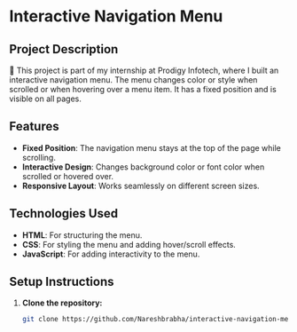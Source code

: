 # Interactive Navigation Menu

## Project Description

🚀 This project is part of my internship at Prodigy Infotech, where I built an interactive navigation menu. The menu changes color or style when scrolled or when hovering over a menu item. It has a fixed position and is visible on all pages.

## Features

- **Fixed Position**: The navigation menu stays at the top of the page while scrolling.
- **Interactive Design**: Changes background color or font color when scrolled or hovered over.
- **Responsive Layout**: Works seamlessly on different screen sizes.

## Technologies Used

- **HTML**: For structuring the menu.
- **CSS**: For styling the menu and adding hover/scroll effects.
- **JavaScript**: For adding interactivity to the menu.

## Setup Instructions

1. **Clone the repository:**
   ```bash
   git clone https://github.com/Nareshbrabha/interactive-navigation-menu.git
